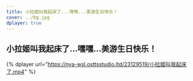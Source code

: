 ```yaml
---
title: 小拉姬叫我起床了...嘿嘿...美游生日快乐！
cover: ../bg.jpg
dplayer: true
---
```


## 小拉姬叫我起床了...嘿嘿...美游生日快乐！

{%  dplayer
    url="https://nya-wsl.osttsstudio.ltd/23129519/小拉姬叫我起床了.mp4"
%}
